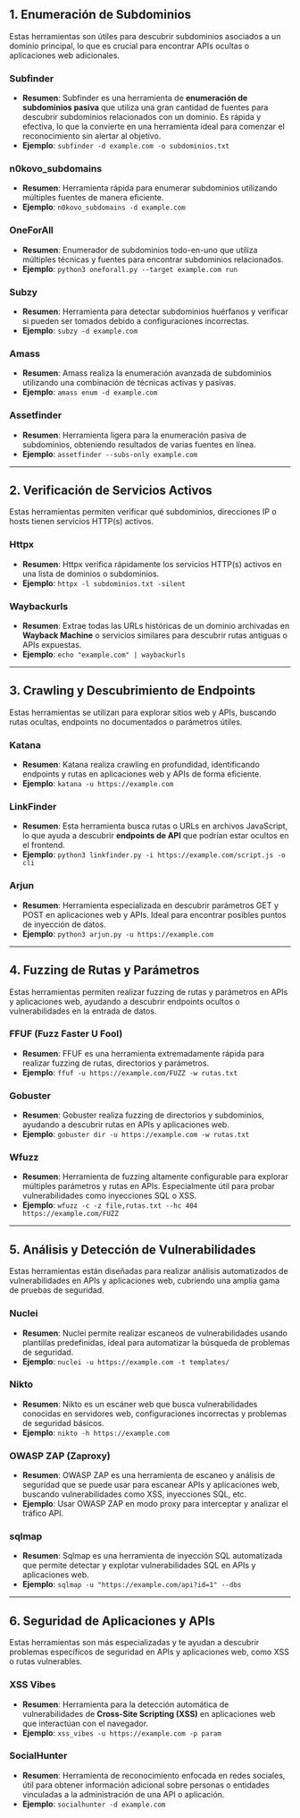 ## **1. Enumeración de Subdominios**

Estas herramientas son útiles para descubrir subdominios asociados a un dominio principal, lo que es crucial para encontrar APIs ocultas o aplicaciones web adicionales.

### **Subfinder**

- **Resumen**: Subfinder es una herramienta de **enumeración de subdominios pasiva** que utiliza una gran cantidad de fuentes para descubrir subdominios relacionados con un dominio. Es rápida y efectiva, lo que la convierte en una herramienta ideal para comenzar el reconocimiento sin alertar al objetivo.
- **Ejemplo**: `subfinder -d example.com -o subdominios.txt`

### **n0kovo_subdomains**

- **Resumen**: Herramienta rápida para enumerar subdominios utilizando múltiples fuentes de manera eficiente.
- **Ejemplo**: `n0kovo_subdomains -d example.com`

### **OneForAll**

- **Resumen**: Enumerador de subdominios todo-en-uno que utiliza múltiples técnicas y fuentes para encontrar subdominios relacionados.
- **Ejemplo**: `python3 oneforall.py --target example.com run`

### **Subzy**

- **Resumen**: Herramienta para detectar subdominios huérfanos y verificar si pueden ser tomados debido a configuraciones incorrectas.
- **Ejemplo**: `subzy -d example.com`

### **Amass**

- **Resumen**: Amass realiza la enumeración avanzada de subdominios utilizando una combinación de técnicas activas y pasivas.
- **Ejemplo**: `amass enum -d example.com`

### **Assetfinder**

- **Resumen**: Herramienta ligera para la enumeración pasiva de subdominios, obteniendo resultados de varias fuentes en línea.
- **Ejemplo**: `assetfinder --subs-only example.com`

---

## **2. Verificación de Servicios Activos**

Estas herramientas permiten verificar qué subdominios, direcciones IP o hosts tienen servicios HTTP(s) activos.

### **Httpx**

- **Resumen**: Httpx verifica rápidamente los servicios HTTP(s) activos en una lista de dominios o subdominios.
- **Ejemplo**: `httpx -l subdominios.txt -silent`

### **Waybackurls**

- **Resumen**: Extrae todas las URLs históricas de un dominio archivadas en **Wayback Machine** o servicios similares para descubrir rutas antiguas o APIs expuestas.
- **Ejemplo**: `echo "example.com" | waybackurls`

---

## **3. Crawling y Descubrimiento de Endpoints**

Estas herramientas se utilizan para explorar sitios web y APIs, buscando rutas ocultas, endpoints no documentados o parámetros útiles.

### **Katana**

- **Resumen**: Katana realiza crawling en profundidad, identificando endpoints y rutas en aplicaciones web y APIs de forma eficiente.
- **Ejemplo**: `katana -u https://example.com`

### **LinkFinder**

- **Resumen**: Esta herramienta busca rutas o URLs en archivos JavaScript, lo que ayuda a descubrir **endpoints de API** que podrían estar ocultos en el frontend.
- **Ejemplo**: `python3 linkfinder.py -i https://example.com/script.js -o cli`

### **Arjun**

- **Resumen**: Herramienta especializada en descubrir parámetros GET y POST en aplicaciones web y APIs. Ideal para encontrar posibles puntos de inyección de datos.
- **Ejemplo**: `python3 arjun.py -u https://example.com`

---

## **4. Fuzzing de Rutas y Parámetros**

Estas herramientas permiten realizar fuzzing de rutas y parámetros en APIs y aplicaciones web, ayudando a descubrir endpoints ocultos o vulnerabilidades en la entrada de datos.

### **FFUF (Fuzz Faster U Fool)**

- **Resumen**: FFUF es una herramienta extremadamente rápida para realizar fuzzing de rutas, directorios y parámetros.
- **Ejemplo**: `ffuf -u https://example.com/FUZZ -w rutas.txt`

### **Gobuster**

- **Resumen**: Gobuster realiza fuzzing de directorios y subdominios, ayudando a descubrir rutas en APIs y aplicaciones web.
- **Ejemplo**: `gobuster dir -u https://example.com -w rutas.txt`

### **Wfuzz**

- **Resumen**: Herramienta de fuzzing altamente configurable para explorar múltiples parámetros y rutas en APIs. Especialmente útil para probar vulnerabilidades como inyecciones SQL o XSS.
- **Ejemplo**: `wfuzz -c -z file,rutas.txt --hc 404 https://example.com/FUZZ`

---

## **5. Análisis y Detección de Vulnerabilidades**

Estas herramientas están diseñadas para realizar análisis automatizados de vulnerabilidades en APIs y aplicaciones web, cubriendo una amplia gama de pruebas de seguridad.

### **Nuclei**

- **Resumen**: Nuclei permite realizar escaneos de vulnerabilidades usando plantillas predefinidas, ideal para automatizar la búsqueda de problemas de seguridad.
- **Ejemplo**: `nuclei -u https://example.com -t templates/`

### **Nikto**

- **Resumen**: Nikto es un escáner web que busca vulnerabilidades conocidas en servidores web, configuraciones incorrectas y problemas de seguridad básicos.
- **Ejemplo**: `nikto -h https://example.com`

### **OWASP ZAP (Zaproxy)**

- **Resumen**: OWASP ZAP es una herramienta de escaneo y análisis de seguridad que se puede usar para escanear APIs y aplicaciones web, buscando vulnerabilidades como XSS, inyecciones SQL, etc.
- **Ejemplo**: Usar OWASP ZAP en modo proxy para interceptar y analizar el tráfico API.

### **sqlmap**

- **Resumen**: Sqlmap es una herramienta de inyección SQL automatizada que permite detectar y explotar vulnerabilidades SQL en APIs y aplicaciones web.
- **Ejemplo**: `sqlmap -u "https://example.com/api?id=1" --dbs`

---

## **6. Seguridad de Aplicaciones y APIs**

Estas herramientas son más especializadas y te ayudan a descubrir problemas específicos de seguridad en APIs y aplicaciones web, como XSS o rutas vulnerables.

### **XSS Vibes**

- **Resumen**: Herramienta para la detección automática de vulnerabilidades de **Cross-Site Scripting (XSS)** en aplicaciones web que interactúan con el navegador.
- **Ejemplo**: `xss_vibes -u https://example.com -p param`

### **SocialHunter**

- **Resumen**: Herramienta de reconocimiento enfocada en redes sociales, útil para obtener información adicional sobre personas o entidades vinculadas a la administración de una API o aplicación.
- **Ejemplo**: `socialhunter -d example.com`